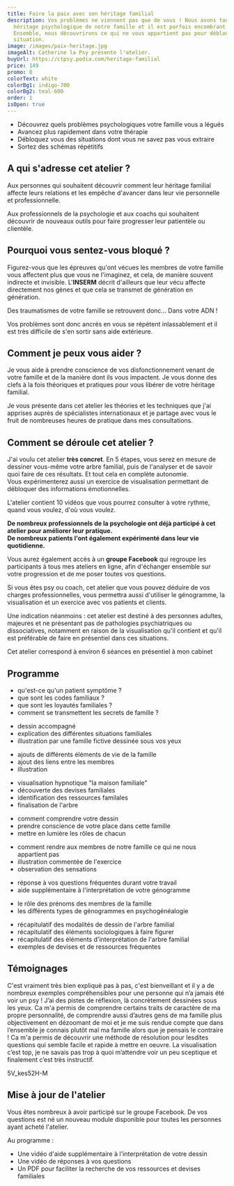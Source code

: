 ```yaml
---
title: Faire la paix avec son héritage familial
description: Vos problèmes ne viennent pas que de vous ! Nous avons tous un
  héritage psychologique de notre famille et il est parfois encombrant.
  Ensemble, nous découvrirons ce qui ne vous appartient pas pour débloquer votre
  situation.
image: /images/paix-heritage.jpg
imageAlt: Catherine la Psy présente l'atelier.
buyUrl: https://ctpsy.podia.com/heritage-familial
price: 149
promo: 0
colorText: white
colorBg1: indigo-700
colorBg2: teal-600
order: 1
isOpen: true
---
```

<display-text display='frame'>

* Découvrez quels problèmes psychologiques votre famille vous a légués
* Avancez plus rapidement dans votre thérapie
* Débloquez vous des situations dont vous ne savez pas vous extraire
* Sortez des schémas répétitifs

</display-text>

## A qui s'adresse cet atelier ?

Aux personnes qui souhaitent découvrir comment leur héritage familial affecte leurs relations et les empêche d'avancer dans leur vie personnelle et professionnelle.

Aux professionnels de la psychologie et aux coachs qui souhaitent découvrir de nouveaux outils pour faire progresser leur patientèle ou clientèle.

## Pourquoi vous sentez-vous bloqué ?

Figurez-vous que les épreuves qu'ont vécues les membres de votre famille vous affectent plus que vous ne l'imaginez, et cela, de manière souvent indirecte et invisible. L'**INSERM** décrit d'ailleurs que leur vécu affecte directement nos gènes et que cela se transmet de génération en génération. 

<display-text>
Des traumatismes de votre famille se retrouvent donc... Dans votre ADN !
</display-text>

Vos problèmes sont donc ancrés en vous se répètent inlassablement et il est très difficile de s'en sortir sans aide extérieure.

## Comment je peux vous aider ?

Je vous aide à prendre conscience de vos disfonctionnement venant de votre famille et de la manière dont ils vous impactent. Je vous donne des clefs à la fois théoriques et pratiques pour vous libérer de votre héritage familial.

Je vous présente dans cet atelier les théories et les techniques que j'ai apprises auprès de spécialistes internationaux et je partage avec vous le fruit de nombreuses heures de pratique dans mes consultations.

## Comment se déroule cet atelier ?

J'ai voulu cet atelier **très concret**.  En 5 étapes, vous serez en mesure de dessiner vous-même votre arbre familial, puis de l'analyser et de savoir quoi faire de ces résultats. Et tout cela en complète autonomie.\
Vous expérimenterez aussi un exercice de visualisation permettant de débloquer des informations émotionnelles.

<display-text>L'atelier contient 10 vidéos que vous pourrez consulter à votre rythme, quand vous voulez, d'où vous voulez.</display-text>

**De nombreux professionnels de la psychologie ont déjà participé à cet atelier pour améliorer leur pratique.**\
**De nombreux patients l'ont également expérimenté dans leur vie quotidienne.**

Vous aurez également accès à un **groupe Facebook** qui regroupe les participants à tous mes ateliers en ligne, afin d'échanger ensemble sur votre progression et de me poser toutes vos questions.

Si vous êtes psy ou coach, cet atelier que vous pouvez déduire de vos charges professionnelles, vous permettra aussi d'utiliser le génogramme, la visualisation et un exercice avec vos patients et clients.

Une indication néanmoins : cet atelier est destiné à des personnes adultes, majeures et ne présentant pas de pathologies psychiatriques ou dissociatives, notamment en raison de la visualisation qu'il contient et qu'il est préférable de faire en présentiel dans ces situations.

<display-text>Cet atelier correspond à environ 6 séances en présentiel à mon cabinet</display-text>

<pictos-atelier></pictos-atelier>

<presentation></presentation>

## Programme

<expandable title="Module 1 : partie théorique ">

* qu'est-ce qu'un patient symptôme ?
* que sont les codes familiaux ?
* que sont les loyautés familiales ?
* comment se transmettent les secrets de famille ?
</expandable>

<expandable title="Module 2 : dessiner son arbre familial">

* dessin accompagné
* explication des différentes situations familiales
* illustration par une famille fictive dessinée sous vos yeux
</expandable>

<expandable title="Module 3 : éléments sociologiques">

* ajouts de différents éléments de vie de la famille
* ajout des liens entre les membres
* illustration 
</expandable>

<expandable title="Module 4 : travail émotionnel">

* visualisation hypnotique "la maison familiale" 
* découverte des devises familiales
* identification des ressources familales 
* finalisation de l'arbre
</expandable>

<expandable title="Module 5 : interprétation de l'arbre familial">

* comment comprendre votre dessin
* prendre conscience de votre place dans cette famille
* mettre en lumière les rôles de chacun
</expandable>

<expandable title="Module 7 : exercice de libération émotionnelle">

* comment rendre aux membres de notre famille ce qui ne nous appartient pas
* illustration commentée de l'exercice
* observation des sensations
</expandable>

<expandable title="Module supplémentaire (ajouté en janvier 2021)">

* réponse à vos questions fréquentes durant votre travail
* aide supplémentaire à l'interprétation de votre génogramme
</expandable>

<expandable title="Module en cours de construction (à paraitre courant 2021)">

* le rôle des prénoms des membres de la famille
* les différents types de génogrammes en psychogénéalogie
</expandable>

<expandable title="Documents supports">

* récapitulatif des modalités de dessin de l'arbre familial
* récapitulatif des éléments sociologiques à faire figurer
* récapitulatif des éléments d'interprétation de l'arbre familial
* exemples de devises et de ressources fréquentes 
</expandable>

## Témoignages

<testimonials>
<testimonial author="Sonia" image="woman1">
  C'est vraiment très bien expliqué pas à pas, c'est bienveillant et il y a de nombreux exemples compréhensibles pour une personne qui n’a jamais été voir un psy ! J’ai des pistes de réflexion, là concrètement dessinées sous les yeux.
</testimonial>

<testimonial author="Anne-Lise" image="woman2">
Ca m'a permis de comprendre certains traits de caractère de ma propre personnalité, de comprendre aussi d’autres gens de ma famille plus objectivement en dézoomant de moi et je me suis rendue compte que dans l’ensemble je connais plutôt mal ma famille alors que je pensais le contraire !
</testimonial>

<testimonial author="Cédric" image="man1">
Ca m'a permis de découvrir une méthode de résolution pour lesdites questions qui semble facile et rapide à mettre en oeuvre.
</testimonial>

<testimonial author="Clément" image="man2">
La visualisation c’est top, je ne savais pas trop à quoi m’attendre voir un peu sceptique et finalement c’est très instructif.
</testimonial>
</testimonials>

<embed-youtube>5V_kes52H-M</embed-youtube>

## Mise à jour de l'atelier

Vous êtes nombreux à avoir participé sur le groupe Facebook. De vos questions est né un nouveau module disponible pour toutes les personnes ayant acheté l'atelier.

Au programme : 

* Une vidéo d'aide supplémentaire à l'interprétation de votre dessin
* Une vidéo de réponses à vos questions
* Un PDF pour faciliter la recherche de vos ressources et devises familiales
